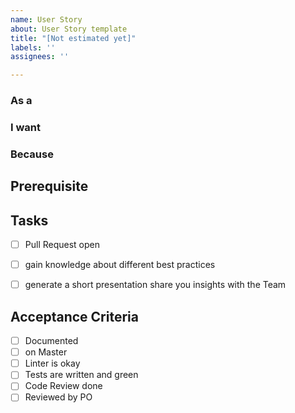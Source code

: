 ```yaml
---
name: User Story
about: User Story template
title: "[Not estimated yet]"
labels: ''
assignees: ''

---
```


### As a


### I want


### Because


## Prerequisite


## Tasks
- [ ] Pull Request open 
- [ ] gain knowledge about different best practices
- [ ] generate a short presentation share you insights with the Team



## Acceptance Criteria
- [ ] Documented
- [ ] on Master
- [ ] Linter is okay
- [ ] Tests are written and green
- [ ] Code Review done
- [ ] Reviewed by PO
